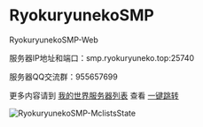 # RyokuryunekoSMP
RyokuryunekoSMP-Web


服务器IP地址和端口：smp.ryokuryuneko.top:25740 

服务器QQ交流群：955657699 

更多内容请到 [我的世界服务器列表](https://mclists.cn/) 查看 [一键跳转](https://mclists.cn/server/8557.html) 


![RyokuryunekoSMP-MclistsState](https://tietu.mclists.cn/banner/purple/8557/1.jpg)
